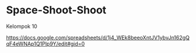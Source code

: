 # Space-Shoot-Shoot
Kelompok 10

https://docs.google.com/spreadsheets/d/1j4_WEk8beeoXntJV1ybvJn162gQqF4eWNAp1Q1Plp9Y/edit#gid=0
